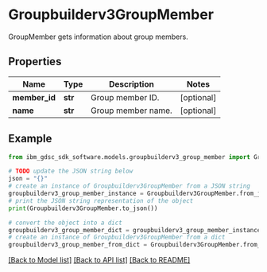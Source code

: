 # Groupbuilderv3GroupMember

GroupMember gets information about group members.

## Properties

Name | Type | Description | Notes
------------ | ------------- | ------------- | -------------
**member_id** | **str** | Group member ID. | [optional] 
**name** | **str** | Group member name. | [optional] 

## Example

```python
from ibm_gdsc_sdk_software.models.groupbuilderv3_group_member import Groupbuilderv3GroupMember

# TODO update the JSON string below
json = "{}"
# create an instance of Groupbuilderv3GroupMember from a JSON string
groupbuilderv3_group_member_instance = Groupbuilderv3GroupMember.from_json(json)
# print the JSON string representation of the object
print(Groupbuilderv3GroupMember.to_json())

# convert the object into a dict
groupbuilderv3_group_member_dict = groupbuilderv3_group_member_instance.to_dict()
# create an instance of Groupbuilderv3GroupMember from a dict
groupbuilderv3_group_member_from_dict = Groupbuilderv3GroupMember.from_dict(groupbuilderv3_group_member_dict)
```
[[Back to Model list]](../README.md#documentation-for-models) [[Back to API list]](../README.md#documentation-for-api-endpoints) [[Back to README]](../README.md)



